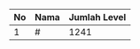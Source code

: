 | No | Nama            | Jumlah Level |
|----|-----------------|--------------|
| 1  | #    |    1241        |
